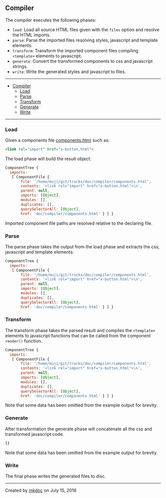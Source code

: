 ## Compiler

The compiler executes the following phases:

* `load`: Load all source HTML files given with the `files` option and resolve the HTML imports.
* `parse`: Parse the imported files resolving styles, javascript and template elements.
* `transform`: Transform the imported component files compiling `<template>` elements to javascript.
* `generate`: Convert the transformed components to css and javascript strings.
* `write`: Write the generated styles and javascript to files.

---

- [Compiler](#compiler)
  - [Load](#load)
  - [Parse](#parse)
  - [Transform](#transform)
  - [Generate](#generate)
  - [Write](#write)

---

### Load

Given a components file [components.html](https://github.com/tmpfs/trucks/blob/master/doc/compiler/components.html) such as:

```html
<link rel="import" href="x-button.html">
```

The load phase will build the result object:

```javascript
ComponentTree {
  imports: 
   [ ComponentFile {
       file: '/home/muji/git/trucks/doc/compiler/components.html',
       contents: '<link rel="import" href="x-button.html">\n',
       parent: null,
       imports: [Object],
       modules: [],
       duplicates: [],
       querySelectorAll: [Object],
       href: 'doc/compiler/components.html' } ] }
```

Imported component file paths are resolved relative to the declaring file.

### Parse

The parse phase takes the output from the load phase and extracts the css, javascript and template elements:

```javascript
ComponentTree {
  imports: 
   [ ComponentFile {
       file: '/home/muji/git/trucks/doc/compiler/components.html',
       contents: '<link rel="import" href="x-button.html">\n',
       parent: null,
       imports: [Object],
       modules: [],
       duplicates: [],
       querySelectorAll: [Object],
       href: 'doc/compiler/components.html' } ] }
```

### Transform

The transform phase takes the parsed result and compiles the `<template>` elements to javascript functions that can be called from the component `render()` function.

```javascript
ComponentTree {
  imports: 
   [ ComponentFile {
       file: '/home/muji/git/trucks/doc/compiler/components.html',
       contents: '<link rel="import" href="x-button.html">\n',
       parent: null,
       imports: [Object],
       modules: [],
       duplicates: [],
       querySelectorAll: [Object],
       href: 'doc/compiler/components.html' } ] }
```

Note that some data has been omitted from the example output for brevity.

### Generate

After transformation the generate phase will concatenate all the css and transformed javascript code.

```javascript
{}
```

Note that some data has been omitted from the example output for brevity.

### Write

The final phase writes the generated files to disc.

---

Created by [mkdoc](https://github.com/mkdoc/mkdoc) on July 15, 2016

